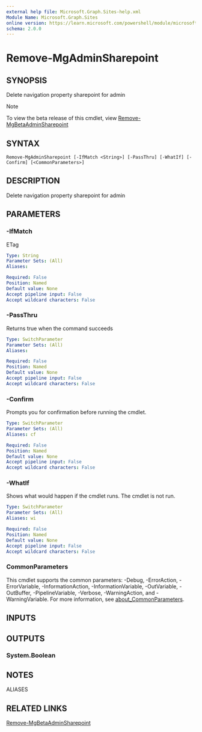 ```yaml
---
external help file: Microsoft.Graph.Sites-help.xml
Module Name: Microsoft.Graph.Sites
online version: https://learn.microsoft.com/powershell/module/microsoft.graph.sites/remove-mgadminsharepoint
schema: 2.0.0
---
```


# Remove-MgAdminSharepoint

## SYNOPSIS
Delete navigation property sharepoint for admin

> [!NOTE]
> To view the beta release of this cmdlet, view [Remove-MgBetaAdminSharepoint](/powershell/module/Microsoft.Graph.Beta.Sites/Remove-MgBetaAdminSharepoint?view=graph-powershell-beta)

## SYNTAX

```
Remove-MgAdminSharepoint [-IfMatch <String>] [-PassThru] [-WhatIf] [-Confirm] [<CommonParameters>]
```

## DESCRIPTION
Delete navigation property sharepoint for admin

## PARAMETERS

### -IfMatch
ETag

```yaml
Type: String
Parameter Sets: (All)
Aliases:

Required: False
Position: Named
Default value: None
Accept pipeline input: False
Accept wildcard characters: False
```

### -PassThru
Returns true when the command succeeds

```yaml
Type: SwitchParameter
Parameter Sets: (All)
Aliases:

Required: False
Position: Named
Default value: None
Accept pipeline input: False
Accept wildcard characters: False
```

### -Confirm
Prompts you for confirmation before running the cmdlet.

```yaml
Type: SwitchParameter
Parameter Sets: (All)
Aliases: cf

Required: False
Position: Named
Default value: None
Accept pipeline input: False
Accept wildcard characters: False
```

### -WhatIf
Shows what would happen if the cmdlet runs.
The cmdlet is not run.

```yaml
Type: SwitchParameter
Parameter Sets: (All)
Aliases: wi

Required: False
Position: Named
Default value: None
Accept pipeline input: False
Accept wildcard characters: False
```

### CommonParameters
This cmdlet supports the common parameters: -Debug, -ErrorAction, -ErrorVariable, -InformationAction, -InformationVariable, -OutVariable, -OutBuffer, -PipelineVariable, -Verbose, -WarningAction, and -WarningVariable. For more information, see [about_CommonParameters](http://go.microsoft.com/fwlink/?LinkID=113216).

## INPUTS

## OUTPUTS

### System.Boolean
## NOTES

ALIASES

## RELATED LINKS
[Remove-MgBetaAdminSharepoint](/powershell/module/Microsoft.Graph.Beta.Sites/Remove-MgBetaAdminSharepoint?view=graph-powershell-beta)

